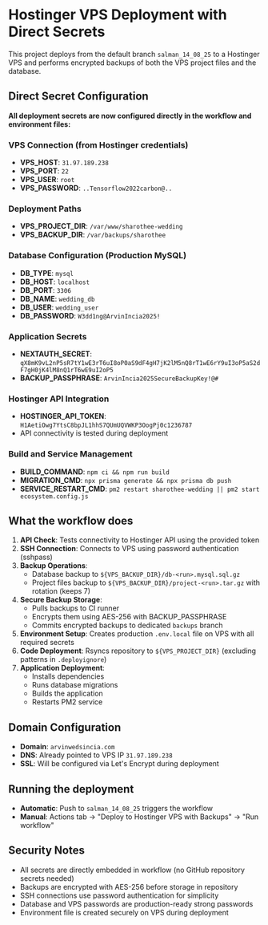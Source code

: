# Hostinger VPS Deployment with Direct Secrets

This project deploys from the default branch `salman_14_08_25` to a Hostinger VPS and performs encrypted backups of both the VPS project files and the database.

## Direct Secret Configuration

**All deployment secrets are now configured directly in the workflow and environment files:**

### VPS Connection (from Hostinger credentials)
- **VPS_HOST**: `31.97.189.238`
- **VPS_PORT**: `22`
- **VPS_USER**: `root`
- **VPS_PASSWORD**: `..Tensorflow2022carbon@..`

### Deployment Paths
- **VPS_PROJECT_DIR**: `/var/www/sharothee-wedding`
- **VPS_BACKUP_DIR**: `/var/backups/sharothee`

### Database Configuration (Production MySQL)
- **DB_TYPE**: `mysql`
- **DB_HOST**: `localhost`
- **DB_PORT**: `3306`
- **DB_NAME**: `wedding_db`
- **DB_USER**: `wedding_user`
- **DB_PASSWORD**: `W3dd1ng@ArvinIncia2025!`

### Application Secrets
- **NEXTAUTH_SECRET**: `qX8mK9vL2nP5sR7tY1wE3rT6uI8oP0aS9dF4gH7jK2lM5nQ8rT1wE6rY9uI3oP5aS2dF7gH0jK4lM8nQ1rT6wE9uI2oP5`
- **BACKUP_PASSPHRASE**: `ArvinIncia2025SecureBackupKey!@#`

### Hostinger API Integration
- **HOSTINGER_API_TOKEN**: `H1AetiOwg7YtsC8bpJL1hhS7QUmUQVWKP3OogPj0c1236787`
- API connectivity is tested during deployment

### Build and Service Management
- **BUILD_COMMAND**: `npm ci && npm run build`
- **MIGRATION_CMD**: `npx prisma generate && npx prisma db push`
- **SERVICE_RESTART_CMD**: `pm2 restart sharothee-wedding || pm2 start ecosystem.config.js`

## What the workflow does

1. **API Check**: Tests connectivity to Hostinger API using the provided token
2. **SSH Connection**: Connects to VPS using password authentication (sshpass)
3. **Backup Operations**:
   - Database backup to `${VPS_BACKUP_DIR}/db-<run>.mysql.sql.gz`
   - Project files backup to `${VPS_BACKUP_DIR}/project-<run>.tar.gz` with rotation (keeps 7)
4. **Secure Backup Storage**: 
   - Pulls backups to CI runner
   - Encrypts them using AES-256 with BACKUP_PASSPHRASE
   - Commits encrypted backups to dedicated `backups` branch
5. **Environment Setup**: Creates production `.env.local` file on VPS with all required secrets
6. **Code Deployment**: Rsyncs repository to `${VPS_PROJECT_DIR}` (excluding patterns in `.deployignore`)
7. **Application Deployment**: 
   - Installs dependencies
   - Runs database migrations
   - Builds the application
   - Restarts PM2 service

## Domain Configuration

- **Domain**: `arvinwedsincia.com`
- **DNS**: Already pointed to VPS IP `31.97.189.238`
- **SSL**: Will be configured via Let's Encrypt during deployment

## Running the deployment

- **Automatic**: Push to `salman_14_08_25` triggers the workflow
- **Manual**: Actions tab → "Deploy to Hostinger VPS with Backups" → "Run workflow"

## Security Notes

- All secrets are directly embedded in workflow (no GitHub repository secrets needed)
- Backups are encrypted with AES-256 before storage in repository
- SSH connections use password authentication for simplicity
- Database and VPS passwords are production-ready strong passwords
- Environment file is created securely on VPS during deployment